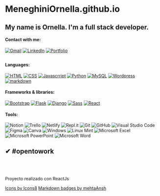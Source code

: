 # MeneghiniOrnella.github.io
## My name is Ornella. I'm a full stack developer.
#### Contact with me:
[![Gmail](https://img.shields.io/badge/Gmail-D14836?style=for-the-badge&logo=gmail&logoColor=white)](meneghini.ornella@gmail.com)
[![LinkedIn](https://img.shields.io/badge/linkedin-%230077B5.svg?style=for-the-badge&logo=linkedin&logoColor=white)](https://www.linkedin.com/in/meneghiniornella/)
[![Portfolio](https://img.shields.io/badge/Portfolio-%23000000.svg?style=for-the-badge&logo=firefox&logoColor=#FF7139)](https://meneghiniornella.github.io/PortafolioCOMeneghini/)
##
#### Languages:
<p> 
    <a href="#"><img src="https://img.icons8.com/color/50/000000/html-5--v1.png" alt="HTML" title="HTML"></a>
    <a href="#"><img src="https://img.icons8.com/color/50/000000/css3.png" alt="CSS" title="CSS"></a>
    <a href="#"><img src="https://img.icons8.com/color/50/000000/javascript--v1.png" alt="Javascrript" title="Javascrript"></a>
    <a href="#"><img src="https://img.icons8.com/color/50/000000/python--v1.png" alt="Python" title="Python"></a>
    <a href="#"><img src="https://img.icons8.com/color/50/000000/mysql-logo.png" alt="MySQL" title="MySQL"></a>
    <a href="#"><img src="https://img.icons8.com/color/50/000000/wordpress.png" alt="Wordpress" title?"Wordpress"></a>
    <a href="#"><img src="https://img.icons8.com/officel/50/000000/markdown.png" alt="markdown" title="markdown<"></a>
</p>

#### Frameworks & libraries:
<p>
    <a href="#"><img src="https://img.icons8.com/color/50/000000/bootstrap.png" alt="Bootstrap" title="Bootstrap"></a>
    <a href="#"><img src="https://img.icons8.com/fluency/48/000000/test-tube.png" alt="Flask" title="Flask"></a>
    <a href="#"><img src="https://img.icons8.com/color/48/000000/django.png" alt="Django" title="Django"></a>
    <a href="#"><img src="https://img.icons8.com/color/48/000000/sass.png" alt="Sass" title="Sass"></a>
    <a href="#"><img src="https://img.icons8.com/external-vitaliy-gorbachev-blue-vitaly-gorbachev/48/000000/external-atom-nuclear-energy-vitaliy-gorbachev-blue-vitaly-gorbachev.png" alt="React" title="React JS"></a>
</p>

#### Tools:

![Notion](https://img.shields.io/badge/Notion-%23000000.svg?style=for-the-badge&logo=notion&logoColor=white) 
![Trello](https://img.shields.io/badge/Trello-%23026AA7.svg?style=for-the-badge&logo=Trello&logoColor=white)
![Netlify](https://img.shields.io/badge/netlify-%23000000.svg?style=for-the-badge&logo=netlify&logoColor=#00C7B7)
![Repl.it](https://img.shields.io/badge/Repl.it-%230D101E.svg?style=for-the-badge&logo=replit&logoColor=white)
![Git](https://img.shields.io/badge/git-%23F05033.svg?style=for-the-badge&logo=git&logoColor=white)
![GitHub](https://img.shields.io/badge/github-%23121011.svg?style=for-the-badge&logo=github&logoColor=white)
![Visual Studio Code](https://img.shields.io/badge/Visual%20Studio%20Code-0078d7.svg?style=for-the-badge&logo=visual-studio-code&logoColor=white)
![Figma](https://img.shields.io/badge/figma-%23F24E1E.svg?style=for-the-badge&logo=figma&logoColor=white)
![Canva](https://img.shields.io/badge/Canva-%2300C4CC.svg?style=for-the-badge&logo=Canva&logoColor=white)
![Windows](https://img.shields.io/badge/Windows-0078D6?style=for-the-badge&logo=windows&logoColor=white)
![Linux Mint](https://img.shields.io/badge/Linux%20Mint-87CF3E?style=for-the-badge&logo=Linux%20Mint&logoColor=white)
![Microsoft Excel](https://img.shields.io/badge/Microsoft_Excel-217346?style=for-the-badge&logo=microsoft-excel&logoColor=white)
![Microsoft PowerPoint](https://img.shields.io/badge/Microsoft_PowerPoint-B7472A?style=for-the-badge&logo=microsoft-powerpoint&logoColor=white)
![Microsoft Word](https://img.shields.io/badge/Microsoft_Word-2B579A?style=for-the-badge&logo=microsoft-word&logoColor=white)

<!-- https://github.com/Ileriayo/markdown-badges -->


## **✔ #opentowork**

<br><br><br>
Proyecto realizado con ReactJs

<p>
    <a href="https://icons8.com/icon/QBqFNfPPB2Kx/sass">Icons by Icons8</a> <a href="https://github.com/Ileriayo/markdown-badges">Markdown badges by mehtaAnsh</a>
</p>